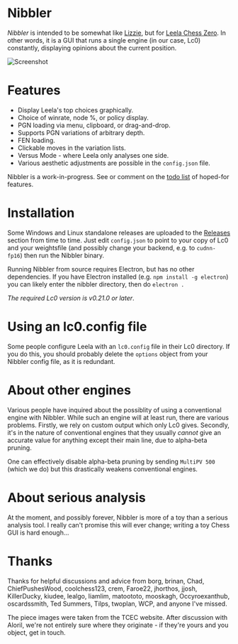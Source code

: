 # Nibbler

*Nibbler* is intended to be somewhat like [Lizzie](https://github.com/featurecat/lizzie), but for [Leela Chess Zero](https://github.com/LeelaChessZero/lc0). In other words, it is a GUI that runs a single engine (in our case, Lc0) constantly, displaying opinions about the current position.

![Screenshot](https://user-images.githubusercontent.com/16438795/60089290-10f58780-9738-11e9-828a-6ebac5366376.png)

# Features

* Display Leela's top choices graphically.
* Choice of winrate, node %, or policy display.
* PGN loading via menu, clipboard, or drag-and-drop.
* Supports PGN variations of arbitrary depth.
* FEN loading.
* Clickable moves in the variation lists.
* Versus Mode - where Leela only analyses one side.
* Various aesthetic adjustments are possible in the `config.json` file.

Nibbler is a work-in-progress. See or comment on the [todo list](https://github.com/fohristiwhirl/nibbler/issues/10) of hoped-for features.

# Installation

Some Windows and Linux standalone releases are uploaded to the [Releases](https://github.com/fohristiwhirl/nibbler/releases) section from time to time. Just edit `config.json` to point to your copy of Lc0 and your weightsfile (and possibly change your backend, e.g. to `cudnn-fp16`) then run the Nibbler binary.

Running Nibbler from source requires Electron, but has no other dependencies. If you have Electron installed (e.g. `npm install -g electron`) you can likely enter the nibbler directory, then do `electron .`

*The required Lc0 version is v0.21.0 or later*. <!-- because we need `LogLiveStats` which was introduced in that version. -->

# Using an lc0.config file

Some people configure Leela with an `lc0.config` file in their Lc0 directory. If you do this, you should probably delete the `options` object from your Nibbler config file, as it is redundant.

# About other engines

Various people have inquired about the possiblity of using a conventional engine with Nibbler. While such an engine will at least run, there are various problems. Firstly, we rely on custom output which only Lc0 gives. Secondly, it's in the nature of conventional engines that they usually *cannot* give an accurate value for anything except their main line, due to alpha-beta pruning.

One can effectively disable alpha-beta pruning by sending `MultiPV 500` (which we do) but this drastically weakens conventional engines.

# About serious analysis

At the moment, and possibly forever, Nibbler is more of a toy than a serious analysis tool. I really can't promise this will ever change; writing a toy Chess GUI is hard enough...

# Thanks

Thanks for helpful discussions and advice from borg, brinan, Chad, ChiefPushesWood, coolchess123, crem, Faroe22, jhorthos, jjosh, KillerDucky, kiudee, lealgo, liamlim, matoototo, mooskagh, Occyroexanthub, oscardssmith, Ted Summers, Tilps, twoplan, WCP, and anyone I've missed.

The piece images were taken from the TCEC website. After discussion with Aloril, we're not entirely sure where they originate - if they're yours and you object, get in touch.
